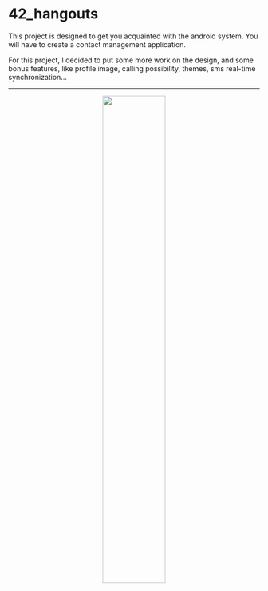 # 42_hangouts

This project is designed to get you acquainted with the android system. You will have to create a contact management application.

For this project, I decided to put some more work on the design, and some bonus features, like profile image, calling possibility, themes, sms real-time synchronization...

---

<p align="center">
  <img src="docs/screenshots/demo.gif" width="50%">
</p>
